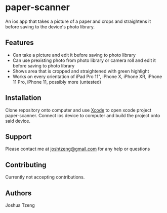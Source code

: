 # paper-scanner

An ios app that takes a picture of a paper and crops and straightens it before saving to the device's photo library.

## Features

- Can take a picture and edit it before saving to photo library
- Can use prexisting photo from photo library or camera roll and edit it before saving to photo library
- Shows area that is cropped and straightened with green highlight
- Works on every orientation of iPad Pro 11", iPhone X, iPhone XR, iPhone 11 Pro, iPhone 11, possibly more (untested)

## Installation

Clone repository onto computer and use [Xcode](https://developer.apple.com/xcode/) to open xcode project paper-scanner. Connect ios device to computer and build the project onto said device.

## Support

Please contact me at joshtzeng@gmail.com for any help or questions

## Contributing

Currently not accepting contributions.

## Authors

Joshua Tzeng
